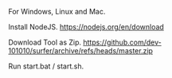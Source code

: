 For Windows, Linux and Mac.

Install NodeJS. https://nodejs.org/en/download

Download Tool as Zip. https://github.com/dev-101010/surfer/archive/refs/heads/master.zip

Run start.bat / start.sh.
